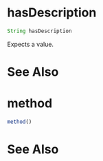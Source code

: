 # hasDescription

```javascript
String hasDescription
```

Expects a value.

# See Also

# method

```javascript
method()
```

# See Also

